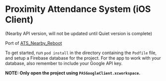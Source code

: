 # Proximity Attendance System (iOS Client)

(Nearby API version, will not be updated until Quiet version is complete)

Port of [ATS_Nearby_Reboot](https://github.com/emansih/ATS_Nearby_Reboot)

To get started, run ```pod install``` in the directory containing the ```Podfile``` file, and setup a Firebase database for the project. For the app to work with your database, also remember to include your Google API key. 

**NOTE: Only open the project using ```PASGoogleClient.xcworkspace```.**
